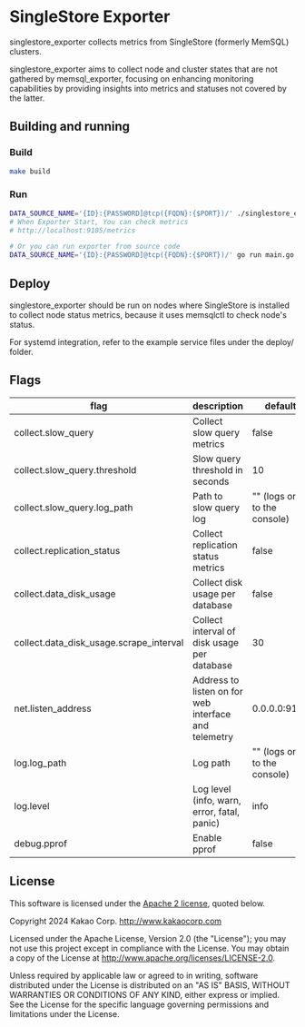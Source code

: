 # SingleStore Exporter

singlestore_exporter collects metrics from SingleStore (formerly MemSQL) clusters.

singlestore_exporter aims to collect node and cluster states that are not gathered by memsql_exporter, focusing on enhancing monitoring capabilities by providing insights into metrics and statuses not covered by the latter.

## Building and running

### Build

```bash
make build
```

### Run

```bash
DATA_SOURCE_NAME='{ID}:{PASSWORD]@tcp({FQDN}:{$PORT})/' ./singlestore_exporter <flags>
# When Exporter Start, You can check metrics
# http://localhost:9105/metrics

# Or you can run exporter from source code
DATA_SOURCE_NAME='{ID}:{PASSWORD]@tcp({FQDN}:{$PORT})/' go run main.go <flags>
```

## Deploy

singlestore_exporter should be run on nodes where SingleStore is installed to collect node status metrics, because it uses memsqlctl to check node's status.

For systemd integration, refer to the example service files under the deploy/ folder.

## Flags

| flag                                    | description                                          | default                       |
|-----------------------------------------|------------------------------------------------------|-------------------------------|
| collect.slow_query                      | Collect slow query metrics                           | false                         |
| collect.slow_query.threshold            | Slow query threshold in seconds                      | 10                            |
| collect.slow_query.log_path             | Path to slow query log                               | "" (logs only to the console) |
| collect.replication_status              | Collect replication status metrics                   | false                         |
| collect.data_disk_usage                 | Collect disk usage per database                      | false                         |
| collect.data_disk_usage.scrape_interval | Collect interval of disk usage per database          | 30                            |
| net.listen_address                      | Address to listen on for web interface and telemetry | 0.0.0.0:9105                  |
| log.log_path                            | Log path                                             | "" (logs only to the console) |
| log.level                               | Log level (info, warn, error, fatal, panic)          | info                          |
| debug.pprof                             | Enable pprof                                         | false                         |

## License

This software is licensed under the [Apache 2 license](LICENSE), quoted below.

Copyright 2024 Kakao Corp. <http://www.kakaocorp.com>

Licensed under the Apache License, Version 2.0 (the "License"); you may not
use this project except in compliance with the License. You may obtain a copy
of the License at http://www.apache.org/licenses/LICENSE-2.0.

Unless required by applicable law or agreed to in writing, software
distributed under the License is distributed on an "AS IS" BASIS, WITHOUT
WARRANTIES OR CONDITIONS OF ANY KIND, either express or implied. See the
License for the specific language governing permissions and limitations under
the License.
